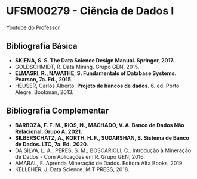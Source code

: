 # UFSM00279 - Ciência de Dados I

[Youtube do Professor](https://www.youtube.com/@computacaomaismais/videos)

## Bibliografia Básica

- **SKIENA, S. S. The Data Science Design Manual. Springer, 2017.**
- GOLDSCHMIDT, R. Data Mining. Grupo GEN, 2015.
- **ELMASRI, R., NAVATHE, S. Fundamentals of Database Systems. Pearson, 7a. Ed., 2015.**
- HEUSER, Carlos Alberto. **Projeto de bancos de dados**. 6. ed. Porto Alegre: Bookman, 2013.

## Bibliografia Complementar

- **BARBOZA, F. F. M., RIOS, N., MACHADO, V. A. Banco de Dados Não Relacional. Grupo A, 2021.**
- **SILBERSCHATZ, A., KORTH, H. F., SUDARSHAN, S. Sistema de Banco de Dados. LTC, 7a. Ed.,2020.**
- DA SILVA, L. A.; PERES, S. M.; BOSCARIOLI, C.. Introdução à Mineração de Dados - Com Aplicações em R. Grupo GEN, 2016.
- AMARAL, F. Aprenda Mineração de Dados. Editora Alta Books, 2019.
- KELLEHER, J. Data Science. MIT PRESS, 2018.

